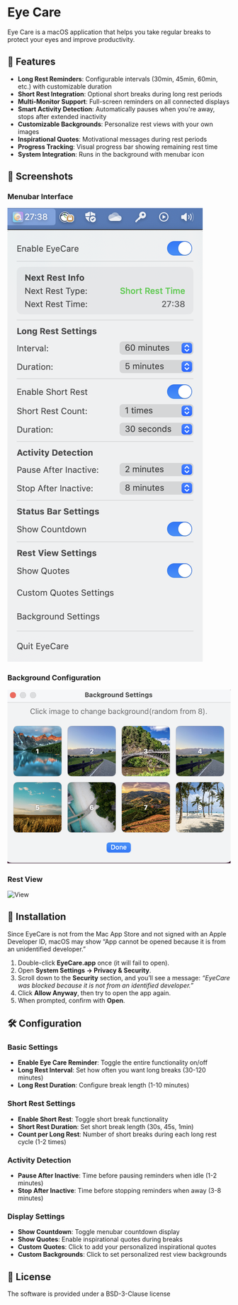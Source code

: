 # Eye Care

Eye Care is a macOS application that helps you take regular breaks to protect your eyes and improve productivity.

## 🎯 Features

- **Long Rest Reminders**: Configurable intervals (30min, 45min, 60min, etc.) with customizable duration
- **Short Rest Integration**: Optional short breaks during long rest periods
- **Multi-Monitor Support**: Full-screen reminders on all connected displays
- **Smart Activity Detection**: Automatically pauses when you're away, stops after extended inactivity
- **Customizable Backgrounds**: Personalize rest views with your own images
- **Inspirational Quotes**: Motivational messages during rest periods
- **Progress Tracking**: Visual progress bar showing remaining rest time
- **System Integration**: Runs in the background with menubar icon

## 📸 Screenshots

### Menubar Interface

![Menubar Interface](screenshots/menubar.png)

### Background Configuration

![background](screenshots/background.png)

### Rest View
![View](screenshots/view.png)

## 🚀 Installation

Since EyeCare is not from the Mac App Store and not signed with an Apple Developer ID, macOS may show “App cannot be opened because it is from an unidentified developer.”

1. Double-click **EyeCare.app** once (it will fail to open).
2. Open **System Settings → Privacy & Security**.
3. Scroll down to the **Security** section, and you’ll see a message:
   *“EyeCare was blocked because it is not from an identified developer.”*
4. Click **Allow Anyway**, then try to open the app again.
5. When prompted, confirm with **Open**.


## 🛠️ Configuration

### Basic Settings
- **Enable Eye Care Reminder**: Toggle the entire functionality on/off
- **Long Rest Interval**: Set how often you want long breaks (30-120 minutes)
- **Long Rest Duration**: Configure break length (1-10 minutes)

### Short Rest Settings
- **Enable Short Rest**: Toggle short break functionality
- **Short Rest Duration**: Set short break length (30s, 45s, 1min)
- **Count per Long Rest**: Number of short breaks during each long rest cycle (1-2 times)

### Activity Detection
- **Pause After Inactive**: Time before pausing reminders when idle (1-2 minutes)
- **Stop After Inactive**: Time before stopping reminders when away (3-8 minutes)

### Display Settings
- **Show Countdown**: Toggle menubar countdown display
- **Show Quotes**: Enable inspirational quotes during breaks
- **Custom Quotes**: Click to add your personalized inspirational quotes 
- **Custom Backgrounds**: Click to set personalized rest view backgrounds


## 📄 License

The software is provided under a BSD-3-Clause license

